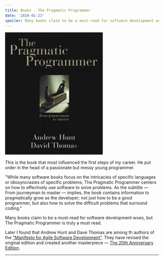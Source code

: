 ```yaml
---
title: Books - The Pragmatic Programmer
date: '2020-01-23'
spoiler: Many books claim to be a must-read for software development woes, but The Pragmatic Programmer is truly a must read.
---
```


![The pragmatic programmer](./prag_prog.png)

This is the book that most influenced the first steps of my career.
He put order in the head of a passionate but messy young programmer.

"While many software books focus on the intricacies of specific languages or idiosyncrasies of specific problems, The Pragmatic Programmer centers on how to effectively use software to solve problems. As the subtitle — From journeyman to master — implies, the book contains information to pragmatically grow as the developer; not just how to be a good programmer, but also how to solve the difficult problems that surround coding."

Many books claim to be a must-read for software development woes, but The Pragmatic Programmer is truly a must read.

Later I found that Andrew Hunt and Dave Thomas are among th authors of the ["Manifesto for Agile Software Development"](/agile-manifesto/).
They have revised the original edition and created another masterpiece — [The 20th Anniversary Edition](https://pragprog.com/book/tpp20/the-pragmatic-programmer-20th-anniversary-edition).

---
